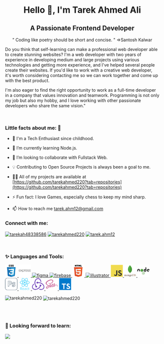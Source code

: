 <h1 align="center">Hello 👋, I'm Tarek Ahmed Ali</h1>
<h2 align="center" >A Passionate Frontend Developer</h2>
<p align="center">" Coding like poetry should be short and concise. " =>Santosh Kalwar

Do you think that self-learning can make a professional web developer able to create stunning websites?
I'm a web developer with two years of experience in developing medium and large projects using various technologies and getting more experience, and I've helped several people create their websites.
If you'd like to work with a creative web developer, it's worth considering contacting me so we can work together and come up with the best product.

I'm also eager to find the right opportunity to work as a full-time developer in a company that values innovation and teamwork. Programming is not only my job but also my hobby, and I love working with other passionate developers who share the same vision."</p>
<br>

<h3>Little facts about me: 🧑</h3>

- 🧞 I'm a Tech Enthusiast since childhood.

- 🌱 I’m currently learning Node.js.

- 👯 I’m looking to collaborate with Fullstack Web.

- 💡 Contributing to Open Source Projects is always been a goal to me.

- 👨‍💻 All of my projects are available at [https://github.com/tarekahmed220?tab=repositories](https://github.com/tarekahmed220?tab=repositories)

- ⚡ Fun fact: I love Games, especially chess to keep my mind sharp.

- 📫 How to reach me tarek.ahm12@gmail.com
  <br>

<h3 align="left">Connect with me:</h3>
<p align="left">
<a href="https://twitter.com/tarekah48338586" target="blank"><img align="center" src="https://raw.githubusercontent.com/rahuldkjain/github-profile-readme-generator/master/src/images/icons/Social/twitter.svg" alt="tarekah48338586" height="30" width="40" /></a>
<a href="https://linkedin.com/in/tarekahmed220" target="blank"><img align="center" src="https://raw.githubusercontent.com/rahuldkjain/github-profile-readme-generator/master/src/images/icons/Social/linked-in-alt.svg" alt="tarekahmed220" height="30" width="40" /></a>
<a href="https://fb.com/tarek.ahm12" target="blank"><img align="center" src="https://raw.githubusercontent.com/rahuldkjain/github-profile-readme-generator/master/src/images/icons/Social/facebook.svg" alt="tarek.ahm12" height="30" width="40" /></a>
</p>
<br>

<h3 align="left">✨ Languages and Tools:</h3>
<p align="left"> <a href="https://www.w3schools.com/css/" target="_blank" rel="noreferrer"> <img src="https://raw.githubusercontent.com/devicons/devicon/master/icons/css3/css3-original-wordmark.svg" alt="css3" width="40" height="40"/> </a> <a href="https://expressjs.com" target="_blank" rel="noreferrer"> <img src="https://raw.githubusercontent.com/devicons/devicon/master/icons/express/express-original-wordmark.svg" alt="express" width="40" height="40"/> </a> <a href="https://www.figma.com/" target="_blank" rel="noreferrer"> <img src="https://www.vectorlogo.zone/logos/figma/figma-icon.svg" alt="figma" width="40" height="40"/> </a> <a href="https://firebase.google.com/" target="_blank" rel="noreferrer"> <img src="https://www.vectorlogo.zone/logos/firebase/firebase-icon.svg" alt="firebase" width="40" height="40"/> </a> <a href="https://www.w3.org/html/" target="_blank" rel="noreferrer"> <img src="https://raw.githubusercontent.com/devicons/devicon/master/icons/html5/html5-original-wordmark.svg" alt="html5" width="40" height="40"/> </a> <a href="https://www.adobe.com/in/products/illustrator.html" target="_blank" rel="noreferrer"> <img src="https://www.vectorlogo.zone/logos/adobe_illustrator/adobe_illustrator-icon.svg" alt="illustrator" width="40" height="40"/> </a> <a href="https://developer.mozilla.org/en-US/docs/Web/JavaScript" target="_blank" rel="noreferrer"> <img src="https://raw.githubusercontent.com/devicons/devicon/master/icons/javascript/javascript-original.svg" alt="javascript" width="40" height="40"/> </a> <a href="https://www.mongodb.com/" target="_blank" rel="noreferrer"> <img src="https://raw.githubusercontent.com/devicons/devicon/master/icons/mongodb/mongodb-original-wordmark.svg" alt="mongodb" width="40" height="40"/> </a> <a href="https://nodejs.org" target="_blank" rel="noreferrer"> <img src="https://raw.githubusercontent.com/devicons/devicon/master/icons/nodejs/nodejs-original-wordmark.svg" alt="nodejs" width="40" height="40"/> </a> <a href="https://www.photoshop.com/en" target="_blank" rel="noreferrer"> <img src="https://raw.githubusercontent.com/devicons/devicon/master/icons/photoshop/photoshop-line.svg" alt="photoshop" width="40" height="40"/> </a> <a href="https://reactjs.org/" target="_blank" rel="noreferrer"> <img src="https://raw.githubusercontent.com/devicons/devicon/master/icons/react/react-original-wordmark.svg" alt="react" width="40" height="40"/> </a> <a href="https://redux.js.org" target="_blank" rel="noreferrer"> <img src="https://raw.githubusercontent.com/devicons/devicon/master/icons/redux/redux-original.svg" alt="redux" width="40" height="40"/> </a> <a href="https://sass-lang.com" target="_blank" rel="noreferrer"> <img src="https://raw.githubusercontent.com/devicons/devicon/master/icons/sass/sass-original.svg" alt="sass" width="40" height="40"/> </a> <a href="https://www.typescriptlang.org/" target="_blank" rel="noreferrer"> <img src="https://raw.githubusercontent.com/devicons/devicon/master/icons/typescript/typescript-original.svg" alt="typescript" width="40" height="40"/> </a> </p>

<p><img align="left" src="https://github-readme-stats.vercel.app/api/top-langs?username=tarekahmed220&show_icons=true&locale=en&layout=compact" alt="tarekahmed220" /></p>

<p>&nbsp;<img align="center" src="https://github-readme-stats.vercel.app/api?username=tarekahmed220&show_icons=true&locale=en" alt="tarekahmed220" /></p>
<br>
<br>

<h3 align="left">🌱 Looking forward to learn:</h3>
<code><a href="https://nextjs.org/" target="_blank"><img height="30" src="https://upload.wikimedia.org/wikipedia/commons/thumb/1/10/Cib-next-js_%28CoreUI_Icons_v1.0.0%29.svg/120px-Cib-next-js_%28CoreUI_Icons_v1.0.0%29.svg.png"></a></code>
